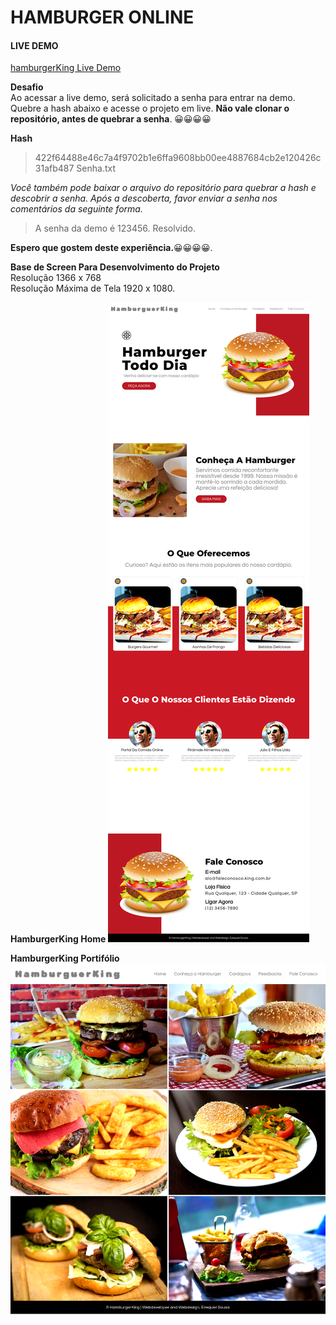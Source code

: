 # HAMBURGER ONLINE

#### LIVE DEMO
[hamburgerKing Live Demo](https://undisturbed-reserve.cloudvent.net/)

**Desafio**<br>
Ao acessar a live demo, será solicitado a senha para entrar na demo. Quebre a hash abaixo e acesse o projeto em live. **Não vale clonar o repositório, antes de quebrar a senha**. 😀😀😀😀<br>

**Hash**<br>
> 422f64488e46c7a4f9702b1e6ffa9608bb00ee4887684cb2e120426c31afb487  Senha.txt

*Você também pode baixar o arquivo do repositório para quebrar a hash e descobrir a senha. Após a descoberta, favor enviar a senha nos comentários da seguinte forma.*<br>

> A senha da demo é 123456. Resolvido.

**Espero que gostem deste experiência.**😀😀😀😀.<br>

**Base de Screen Para Desenvolvimento do Projeto**<br>
Resolução 1366 x 768<br>
Resolução Máxima de Tela 1920 x 1080.<br>

**HamburgerKing Home**
![HamburgerKing Home](./assets/arquivos/screenshot_hamburgerking.png)

**HamburgerKing Portifólio**
![HamburgerKing Portifolio](./assets/arquivos/screenshot_hamburgerking_portifolio.png)
